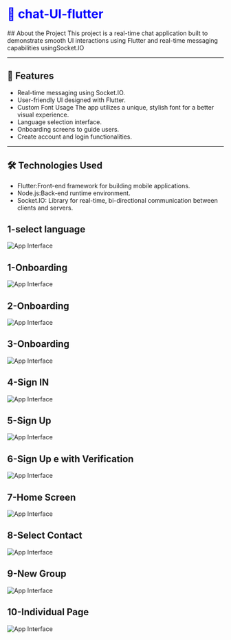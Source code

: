 <h1 style="color:blue; font-weight:bold;">🌟  chat-UI-flutter</h1>
## About the Project
This project is a real-time chat application built to demonstrate smooth UI interactions using Flutter and real-time messaging capabilities usingSocket.IO

---

## 🚀 Features
- Real-time messaging  using Socket.IO.
- User-friendly UI designed with Flutter.
- Custom Font Usage The app utilizes a unique, stylish font for a better visual experience.
- Language selection interface.
- Onboarding screens to guide users.
- Create account and login functionalities.

---

## 🛠️ Technologies Used
- Flutter:Front-end framework for building mobile applications.
- Node.js:Back-end runtime environment.
- Socket.IO: Library for real-time, bi-directional communication between clients and servers.

## 1-select language


![App Interface](https://github.com/AhmadAmmar2022/Chat-UI-Flutter/blob/main/chatt/Screenshots-chat/Screenshot%202025-02-07%20183914.png)


## 1-Onboarding 
![App Interface](https://github.com/AhmadAmmar2022/Chat-UI-Flutter/blob/main/chatt/Screenshots-chat/Screenshot%202025-02-07%20193957.png)

## 2-Onboarding 
![App Interface](https://github.com/AhmadAmmar2022/Chat-UI-Flutter/blob/main/chatt/Screenshots-chat/Screenshot%202025-02-07%20194015.png)


## 3-Onboarding 
![App Interface](https://github.com/AhmadAmmar2022/Chat-UI-Flutter/blob/main/chatt/Screenshots-chat/Screenshot%202025-02-07%20194032.png)
## 4-Sign IN
![App Interface](https://github.com/AhmadAmmar2022/Chat-UI-Flutter/blob/main/chatt/Screenshots-chat/Screenshot%202025-02-07%20195030.png)
## 5-Sign Up 
![App Interface](https://github.com/AhmadAmmar2022/Chat-UI-Flutter/blob/main/chatt/Screenshots-chat/Screenshot%202025-02-07%20195139.png)
## 6-Sign Up e with Verification
![App Interface](https://github.com/AhmadAmmar2022/Chat-UI-Flutter/blob/main/chatt/Screenshots-chat/Screenshot%202025-02-07%20195357.png)
## 7-Home Screen
![App Interface](https://github.com/AhmadAmmar2022/Chat-UI-Flutter/blob/main/chatt/Screenshots-chat/Screenshot%202025-02-07%20220242.png)
## 8-Select Contact
![App Interface](https://github.com/AhmadAmmar2022/Chat-UI-Flutter/blob/main/chatt/Screenshots-chat/Screenshot%202025-02-07%20231820.png)
## 9-New Group
![App Interface](https://github.com/AhmadAmmar2022/Chat-UI-Flutter/blob/main/chatt/Screenshots-chat/Screenshot%202025-02-07%20233958.png)
## 10-Individual Page
![App Interface](https://github.com/AhmadAmmar2022/Chat-UI-Flutter/blob/main/chatt/Screenshots-chat/Screenshot%202025-02-07%20235736.png)

